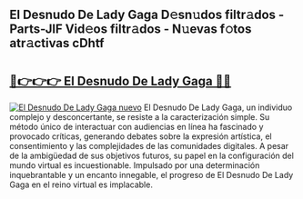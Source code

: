 ## El Desnudo De Lady Gaga D𝚎sn𝚞dos filtr𝚊dos - Parts-JlF Vid𝚎os filtr𝚊dos - N𝚞evas f𝚘tos atr𝚊ctivas cDhtf

# <h2><a href="http://mb80bx.tromn.icu/?c=El+Desnudo+De+Lady+Gaga">🔗👉👉👉 El Desnudo De Lady Gaga 🔗🔗</a></h2>

[![El Desnudo De Lady Gaga nuevo](https://i.imgur.com/pEAQMta.gif)](http://mb80bx.tromn.icu/?c=El+Desnudo+De+Lady+Gaga)
El Desnudo De Lady Gaga, un individuo complejo y desconcertante, se resiste a la caracterización simple. Su método único de interactuar con audiencias en línea ha fascinado y provocado críticas, generando debates sobre la expresión artística, el consentimiento y las complejidades de las comunidades digitales. A pesar de la ambigüedad de sus objetivos futuros, su papel en la configuración del mundo virtual es incuestionable. Impulsado por una determinación inquebrantable y un encanto innegable, el progreso de El Desnudo De Lady Gaga en el reino virtual es implacable.
